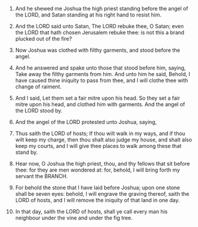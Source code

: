 1. And he shewed me Joshua the high priest standing before the angel
of the LORD, and Satan standing at his right hand to resist him.

2. And the LORD said unto Satan, The LORD rebuke thee, O Satan; even
the LORD that hath chosen Jerusalem rebuke thee: is not this a brand
plucked out of the fire?

3. Now Joshua was clothed with filthy
garments, and stood before the angel.

4. And he answered and spake unto those that stood before him,
saying, Take away the filthy garments from him. And unto him he said,
Behold, I have caused thine iniquity to pass from thee, and I will
clothe thee with change of raiment.

5. And I said, Let them set a fair mitre upon his head. So they set a
fair mitre upon his head, and clothed him with garments. And the angel
of the LORD stood by.

6. And the angel of the LORD protested unto Joshua, saying,

7. Thus
saith the LORD of hosts; If thou wilt walk in my ways, and if thou
wilt keep my charge, then thou shalt also judge my house, and shalt
also keep my courts, and I will give thee places to walk among these
that stand by.

8. Hear now, O Joshua the high priest, thou, and thy fellows that sit
before thee: for they are men wondered at: for, behold, I will bring
forth my servant the BRANCH.

9. For behold the stone that I have laid before Joshua; upon one
stone shall be seven eyes: behold, I will engrave the graving thereof,
saith the LORD of hosts, and I will remove the iniquity of that land
in one day.

10. In that day, saith the LORD of hosts, shall ye call every man his
neighbour under the vine and under the fig tree.